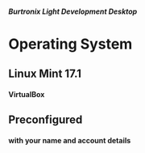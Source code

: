 
##### Burtronix *Light* Development Desktop

# Operating System


## Linux Mint 17.1
#### VirtualBox

## Preconfigured
#### with your name and account details
